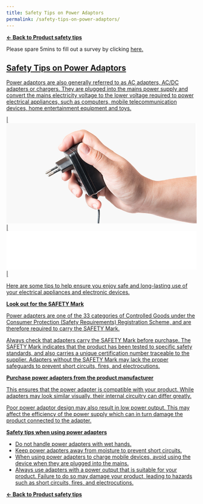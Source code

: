 ```yaml
---
title: Safety Tips on Power Adaptors
permalink: /safety-tips-on-power-adaptors/
---
```

**[&#8592; Back to Product safety tips](/consumers/product-safety-tips/electronics-and-appliances)**

Please spare 5mins to fill out a survey by clicking <a href = "https://form.gov.sg/63a160c3cf15ee00129a4ab4">here.
	
## Safety Tips on Power Adaptors
Power adaptors are also generally referred to as AC adapters, AC/DC adapters or chargers. They are plugged into the mains power supply and convert the mains electricity voltage to the lower voltage required to power electrical appliances, such as computers, mobile telecommunication devices, home entertainment equipment and toys.

|![power adaptors](/images/product-safety-tips/power-adaptors.jpg)|![](/images/consumers/blankx2.png)|

Here are some tips to help ensure you enjoy safe and long-lasting use of your electrical appliances and electronic devices.

**Look out for the SAFETY Mark**

Power adapters are one of the 33 categories of Controlled Goods under the Consumer Protection (Safety Requirements) Registration Scheme, and are therefore required to carry the SAFETY Mark.

Always check that adapters carry the SAFETY Mark before purchase. The SAFETY Mark indicates that the product has been tested to specific safety standards, and also carries a unique certification number traceable to the supplier. Adapters without the SAFETY Mark may lack the proper safeguards to prevent short circuits, fires, and electrocutions.

**Purchase power adapters from the product manufacturer**

This ensures that the power adapter is compatible with your product. While adapters may look similar visually, their internal circuitry can differ greatly.

Poor power adaptor design may also result in low power output. This may affect the efficiency of the power supply which can in turn damage the product connected to the adapter.

**Safety tips when using power adapters**
* Do not handle power adapters with wet hands.
* Keep power adapters away from moisture to prevent short circuits.
* When using power adapters to charge mobile devices, avoid using the device when they are plugged into the mains.
* Always use adapters with a power output that is suitable for your product. Failure to do so may damage your product, leading to hazards such as short circuits, fires, and electrocutions.

**[&#8592; Back to Product safety tips](/consumers/product-safety-tips/electronics-and-appliances)**